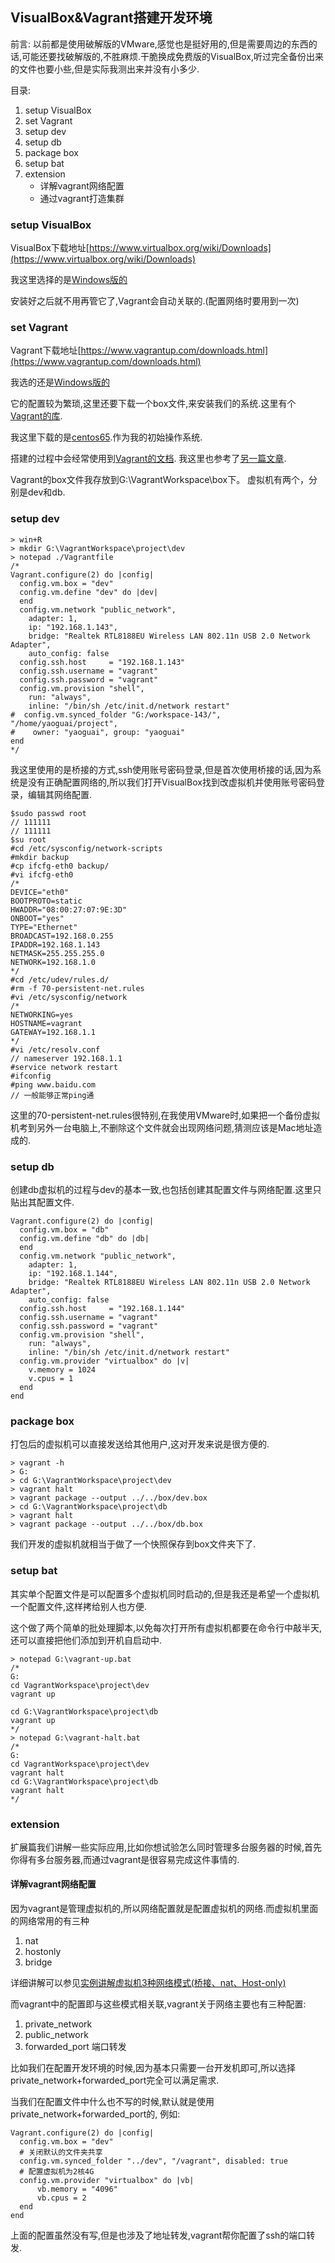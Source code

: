 ## VisualBox&Vagrant搭建开发环境

前言: 以前都是使用破解版的VMware,感觉也是挺好用的,但是需要周边的东西的话,可能还要找破解版的,不胜麻烦.干脆换成免费版的VisualBox,听过完全备份出来的文件也要小些,但是实际我测出来并没有小多少.

目录:

1. setup VisualBox
2. set Vagrant
3. setup dev
4. setup db
5. package box
6. setup bat
7. extension
    - 详解vagrant网络配置
    - 通过vagrant打造集群





### setup VisualBox

VisualBox下载地址[https://www.virtualbox.org/wiki/Downloads](https://www.virtualbox.org/wiki/Downloads)

我这里选择的是[Windows版的](http://download.virtualbox.org/virtualbox/5.0.4/VirtualBox-5.0.4-102546-Win.exe)

安装好之后就不用再管它了,Vagrant会自动关联的.(配置网络时要用到一次)

### set Vagrant

Vagrant下载地址[https://www.vagrantup.com/downloads.html](https://www.vagrantup.com/downloads.html)

我选的还是[Windows版的](https://dl.bintray.com/mitchellh/vagrant/vagrant_1.7.4.msi)

它的配置较为繁琐,这里还要下载一个box文件,来安装我们的系统.这里有个[Vagrant的库](http://www.vagrantbox.es/).

我这里下载的是[centos65](http://www.lyricalsoftware.com/downloads/centos65.box
).作为我的初始操作系统.

搭建的过程中会经常使用到[Vagrant的文档](https://docs.vagrantup.com/v2/).
我这里也参考了[另一篇文章](http://segmentfault.com/a/1190000000264347).

Vagrant的box文件我存放到G:\VagrantWorkspace\box下。
虚拟机有两个，分别是dev和db.


### setup dev

	> win+R
	> mkdir G:\VagrantWorkspace\project\dev
	> notepad ./Vagrantfile
	/*
	Vagrant.configure(2) do |config|
	  config.vm.box = "dev"
	  config.vm.define "dev" do |dev|
	  end
	  config.vm.network "public_network", 
	    adapter: 1, 
	    ip: "192.168.1.143", 
	    bridge: "Realtek RTL8188EU Wireless LAN 802.11n USB 2.0 Network Adapter", 
	    auto_config: false
	  config.ssh.host     = "192.168.1.143"
	  config.ssh.username = "vagrant"
	  config.ssh.password = "vagrant"
	  config.vm.provision "shell",
	  	run: "always",
	   	inline: "/bin/sh /etc/init.d/network restart"
	#  config.vm.synced_folder "G:/workspace-143/", "/home/yaoguai/project",
	#    owner: "yaoguai", group: "yaoguai"
	end
	*/

我这里使用的是桥接的方式,ssh使用账号密码登录,但是首次使用桥接的话,因为系统是没有正确配置网络的,所以我们打开VisualBox找到改虚拟机并使用账号密码登录，编辑其网络配置.

	$sudo passwd root
	// 111111
	// 111111
	$su root
	#cd /etc/sysconfig/network-scripts
	#mkdir backup
	#cp ifcfg-eth0 backup/
	#vi ifcfg-eth0
	/*
	DEVICE="eth0"
	BOOTPROTO=static
	HWADDR="08:00:27:07:9E:3D"
	ONBOOT="yes"
	TYPE="Ethernet"
	BROADCAST=192.168.0.255
	IPADDR=192.168.1.143
	NETMASK=255.255.255.0
	NETWORK=192.168.1.0
	*/
	#cd /etc/udev/rules.d/
	#rm -f 70-persistent-net.rules
	#vi /etc/sysconfig/network
	/*
	NETWORKING=yes
	HOSTNAME=vagrant
	GATEWAY=192.168.1.1
	*/
	#vi /etc/resolv.conf
	// nameserver 192.168.1.1
	#service network restart
	#ifconfig
	#ping www.baidu.com
	// 一般能够正常ping通

这里的70-persistent-net.rules很特别,在我使用VMware时,如果把一个备份虚拟机考到另外一台电脑上,不删除这个文件就会出现网络问题,猜测应该是Mac地址造成的.



### setup db

创建db虚拟机的过程与dev的基本一致,也包括创建其配置文件与网络配置.这里只贴出其配置文件.

	Vagrant.configure(2) do |config|
	  config.vm.box = "db"
	  config.vm.define "db" do |db|
	  end
	  config.vm.network "public_network", 
	    adapter: 1, 
	    ip: "192.168.1.144", 
	    bridge: "Realtek RTL8188EU Wireless LAN 802.11n USB 2.0 Network Adapter", 
	    auto_config: false
	  config.ssh.host     = "192.168.1.144"
	  config.ssh.username = "vagrant"
	  config.ssh.password = "vagrant"
	  config.vm.provision "shell",
	  	run: "always",
	   	inline: "/bin/sh /etc/init.d/network restart"
	  config.vm.provider "virtualbox" do |v|
	    v.memory = 1024
	    v.cpus = 1
	  end
	end

### package box

打包后的虚拟机可以直接发送给其他用户,这对开发来说是很方便的.

	> vagrant -h
	> G:
	> cd G:\VagrantWorkspace\project\dev
	> vagrant halt
	> vagrant package --output ../../box/dev.box
	> cd G:\VagrantWorkspace\project\db
	> vagrant halt
	> vagrant package --output ../../box/db.box
	
我们开发的虚拟机就相当于做了一个快照保存到box文件夹下了.

### setup bat

其实单个配置文件是可以配置多个虚拟机同时启动的,但是我还是希望一个虚拟机一个配置文件,这样拷给别人也方便.

这个做了两个简单的批处理脚本,以免每次打开所有虚拟机都要在命令行中敲半天,还可以直接把他们添加到开机自启动中.


	> notepad G:\vagrant-up.bat
	/*
	G:
	cd VagrantWorkspace\project\dev
	vagrant up
	
	cd G:\VagrantWorkspace\project\db
	vagrant up
	*/
	> notepad G:\vagrant-halt.bat
	/*
	G:
	cd VagrantWorkspace\project\dev
	vagrant halt
	cd G:\VagrantWorkspace\project\db
	vagrant halt
	*/





### extension

扩展篇我们讲解一些实际应用,比如你想试验怎么同时管理多台服务器的时候,首先你得有多台服务器,而通过vagrant是很容易完成这件事情的.


#### 详解vagrant网络配置

因为vagrant是管理虚拟机的,所以网络配置就是配置虚拟机的网络.而虚拟机里面的网络常用的有三种

1. nat
2. hostonly
3. bridge

详细讲解可以参见[实例讲解虚拟机3种网络模式(桥接、nat、Host-only)](http://www.cnblogs.com/ggjucheng/archive/2012/08/19/2646007.html)

而vagrant中的配置即与这些模式相关联,vagrant关于网络主要也有三种配置:

1. private_network
2. public_network
3. forwarded_port 端口转发

比如我们在配置开发环境的时候,因为基本只需要一台开发机即可,所以选择private_network+forwarded_port完全可以满足需求.

当我们在配置文件中什么也不写的时候,默认就是使用private_network+forwarded_port的, 例如:

    Vagrant.configure(2) do |config|
      config.vm.box = "dev"
      # 关闭默认的文件夹共享
      config.vm.synced_folder "../dev", "/vagrant", disabled: true
      # 配置虚拟机为2核4G
      config.vm.provider "virtualbox" do |vb|
          vb.memory = "4096"
          vb.cpus = 2
      end
    end

上面的配置虽然没有写,但是也涉及了地址转发,vagrant帮你配置了ssh的端口转发.

